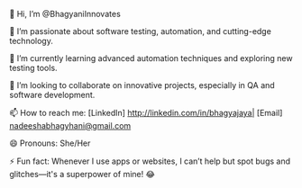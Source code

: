 👋 Hi, I’m @BhagyaniInnovates

👀 I’m passionate about software testing, automation, and cutting-edge technology.

🌱 I’m currently learning advanced automation techniques and exploring new testing tools.

💞️ I’m looking to collaborate on innovative projects, especially in QA and software development.

📫 How to reach me: [LinkedIn] http://linkedin.com/in/bhagyajaya| [Email] nadeeshabhagyhani@gmail.com

😄 Pronouns: She/Her

⚡ Fun fact: Whenever I use apps or websites, I can’t help but spot bugs and glitches—it's a superpower of mine! 😂


<!---
BhagyaniInnovates/BhagyaniInnovates is a ✨ special ✨ repository because its `README.md` (this file) appears on your GitHub profile.
You can click the Preview link to take a look at your changes.
--->
